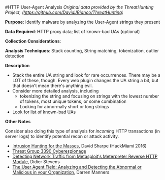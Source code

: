 #HTTP User-Agent Analysis
*Original data provided by the ThreatHunting Project, (https://github.com/DavidJBianco/ThreatHunting)*

**Purpose**: Identify malware by analyzing the User-Agent strings they present

**Data Required**: HTTP proxy data; list of known-bad UAs (optional)

**Collection Considerations**: 

**Analysis Techniques**: Stack counting, String matching, tokenization, outlier detection

**Description**

* Stack the entire UA string and look for rare occurrences.  There may be a LOT of these, though. Every web plugin changes the UA string a bit, but that doesn't mean there's anything evil.
* Consider more detailed analysis, including
    * tokenizing the string and focusing on strings with the lowest number of tokens, most unique tokens, or some combination
    * Looking for abnormally short or long strings
* Look for list of known-bad UAs

**Other Notes**

Consider also doing this type of analysis for _incoming_ HTTP transactions (in server logs) to identify potential recon or attack activity.

* [Intrusion Hunting for the Masses](https://www.youtube.com/watch?v=YLgycMCPo4c), David Sharpe (HackMiami 2016)
* [Threat Group 3390 Cyberespionage](http://www.secureworks.com/cyber-threat-intelligence/threats/threat-group-3390-targets-organizations-for-cyberespionage/)
* [Detecting Network Traffic from Metasploit's Meterpreter Reverse HTTP Module](http://blog.didierstevens.com/2015/05/11/detecting-network-traffic-from-metasploits-meterpreter-reverse-http-module/), Didier Stevens
* [The User Agent Field: Analyzing and Detecting the
Abnormal or Malicious in your Organization](https://www.sans.org/reading-room/whitepapers/malicious/user-agent-field-analyzing-detecting-abnormal-malicious-organization-33874), Darren Manners

